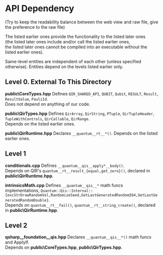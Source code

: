 # API Dependency

(Try to keep the readability balance between the web view and raw file, give the preference to the raw file)

The listed earlier ones provide the functionality to the listed later ones  
(the listed later ones include and/or call the listed earlier ones,  
the listed later ones cannot be compiled into an executable without the listed earlier ones).  

Same-level entities are independent of each other (unless specified otherwise). Entities depend on the levels listed earlier only.  


## Level 0. External To This Directory

**public\CoreTypes.hpp**    Defines `QIR_SHARED_API`, `QUBIT`, `Qubit`, `RESULT`, `Result`, `ResultValue`, `PauliId`.  
                            Does not depend on anything of our code.

**public\QirTypes.hpp**     Defines `QirArray`, `QirString`, `PTuple`, `QirTupleHeader`, `TupleWithControls`, `QirCallable`, `QirRange`.  
                            Depends on the listed earlier ones.

**public\QirRuntime.hpp**   Declares `__quantum__rt__*()`. Depends on the listed earlier ones.  


## Level 1

**conditionals.cpp**        Defines `__quantum__qis__apply*__body()`.  
                            Depends on QIR's `quantum__rt__result_{equal,get_zero}()`, declared in **public\QirRuntime.hpp**.  

**intrinsicsMath.cpp**      Defines `__quantum__qis__*` math funcs implementations, 
                            `Quantum::Qis::Internal::{excStrDrawRandomVal,RandomizeSeed,GetLastGeneratedRandomI64,GetLastGeneratedRandomDouble}`.  
                            Depends on `quantum__rt__fail()`, `quantum__rt__string_create()`, declared in **public\QirRuntime.hpp**.  


## Level 2

**qsharp__foundation__qis.hpp**
                            Declares `__quantum__qis__*()` math funcs and ApplyIf.  
                            Depends on **public\CoreTypes.hpp**, **public\QirTypes.hpp**.
